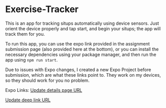 # Exercise-Tracker

This is an app for tracking situps automatically using device sensors. 
Just orient the device properly and tap start, and begin your situps; the app will track them for you. 

To run this app, you can use the expo link provided in the assignment submission page (also provided here at the bottom), 
or you can install the necessary dependencies using your package manager, and then run the app using `npm run start`. 

Due to issues with Expo changes, I created a new Expo Project before submission, which are what these links point to. 
They work on my devices, so they should work for you no problem. 

Expo Links: 
[Update details page URL](https://expo.dev/preview/update?message=Initial+EAS+update.+%17&updateRuntimeVersion=1.0.0&createdAt=2025-09-01T06%3A56%3A38.790Z&slug=exp&projectId=88f71cd9-011d-4ae0-ba7d-d752d9628a81&group=dc520c42-9d40-4a54-a993-92c5b11d9759)

[Update deep link URL](exp+://expo-development-client/?url=https://u.expo.dev/88f71cd9-011d-4ae0-ba7d-d752d9628a81/group/dc520c42-9d40-4a54-a993-92c5b11d9759)